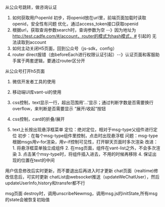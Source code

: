 从公众号跳转，做咨询认证
1. 如何获取用户openId
初步，将openid放在url里，前端页面加载时读取openid，安全性有问题
优化，通过access_token接口获取openid
2. 根据url，获取查询参数search时，查询参数为空
--》因为地址为 http://test.cadfe.com/#/account，router的模式为hash模式，# 引起的 无法读取到account
2. 如何主动关闭H5页面，回到公众号（js-sdk，config）
3. router direct报错（由beforeEach进行权限认证引起）--》认证页面和客服助手属于两套逻辑，要通过router区分开

从公众号打开h5页面
1. 微信开发者工具的使用
2. 移动端UI库vant-ui的使用
3. css控制，text显示一行，超出范围用'...'显示；通过判断字数是否需要换行 overflow，来判断是否需要显示 “展开/收起“按钮
4. css控制，card的折叠/展开

5. text上长按出现悬浮框菜单
定位：绝对定位，相对于msg-type父组件进行定位
初步：在每个msg-type组件里控制，点击时出现悬浮框
问题：msg-type根据msgs用v-for渲染，用v-if控制可见性，打开聊天页面时多次渲染
改进：1. 将悬浮框菜单独立成组件
     2. 在msg页面，组件在vant-list之外，不会多次渲染
     3. 点击某个msy-type时，将组件插入进去，不用的时候再移除
     4. 保证出现的位置在text的中间

用户信息修改后实时更新，而不要退出后再进入时才更新
chat页面（realtime)修改信息后，可实时更新 chatList由websocket推送（updateWeChatUser），然后updateUserInfo,history和transfer都不行

msg页面 destroy时，调用unscribeNewmsg，调用msg.js的initState,所有msg的state会被恢复初始值
